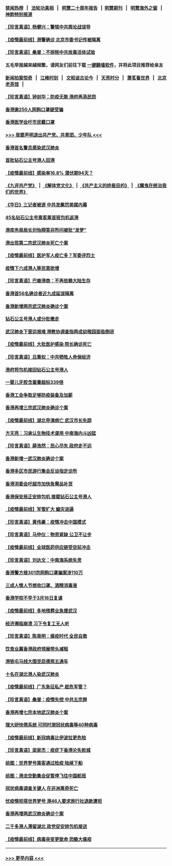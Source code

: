 #### [禁闻热榜](热点新闻.md?=0)  &nbsp;&nbsp;|&nbsp;&nbsp; [法轮功真相](https://github.com/gfw-breaker/truth/blob/master/README.md?=0) &nbsp;&nbsp;|&nbsp;&nbsp; [明慧二十周年报告](https://github.com/gfw-breaker/mh-reports/blob/master/README.md?=0) &nbsp;&nbsp;|&nbsp;&nbsp;[明慧期刊](https://github.com/gfw-breaker/mh-qikan) &nbsp;&nbsp;|&nbsp;&nbsp; [明慧海外之窗](https://github.com/gfw-breaker/mh-news/blob/master/README.md?=0) &nbsp;&nbsp;|&nbsp;&nbsp; [神韵特别报道](https://github.com/gfw-breaker/mh-news/blob/master/shenyun.md?=0)
#### [【珍言真语】杨健兴：警惕中共舆论战误导](../pages/nsc415/n11888131.md?t=02240801) 
#### [【疫情最前线】港警确诊 北京市委书记传被隔离](../pages/nsc415/n11886872.md?t=02240801) 
#### [【珍言真语】桑普：不排除中共放毒活体试验](../pages/nsc415/n11886832.md?t=02240801) 
#### 五毛举报越来越频繁，请网友们前往下载 [一键翻墙软件](https://github.com/gfw-breaker/ssr-accounts)，并将此项目推荐给亲友
#### [新闻拍案惊奇](https://github.com/gfw-breaker/banned-news/blob/master/pages/link4.md) &nbsp;&nbsp;|&nbsp;&nbsp; [江峰时刻](https://github.com/gfw-breaker/banned-news/blob/master/pages/link4.md) &nbsp;&nbsp;|&nbsp;&nbsp; [文昭谈古论今](https://github.com/gfw-breaker/banned-news/blob/master/pages/link4.md) &nbsp;&nbsp;|&nbsp;&nbsp; [天亮时分](https://github.com/gfw-breaker/banned-news/blob/master/pages/link4.md) &nbsp;&nbsp;|&nbsp;&nbsp; [萧茗看世界](https://github.com/gfw-breaker/banned-news/blob/master/pages/link4.md) &nbsp;&nbsp;|&nbsp;&nbsp; [北京老茶馆](https://github.com/gfw-breaker/banned-news/blob/master/pages/link4.md) &nbsp;&nbsp;|&nbsp;&nbsp; 
#### [【珍言真语】钟剑华：防疫无能 港府再添民怨](../pages/nsc415/n11884504.md?t=02240801) 
#### [香港逾250人网购口罩疑受骗](../pages/nsc415/n11884388.md?t=02240801) 
#### [香港医学会吁市民戴口罩](../pages/nsc415/n11884367.md?t=02240801) 
#### [>>> 我要声明退出共产党、共青团、少年队 <<<](https://github.com/begood0513/goodnews/blob/master/quit/letter.md) 
#### [香港首名警员感染武汉肺炎](../pages/nsc415/n11884357.md?t=02240801) 
#### [首批钻石公主号港人回港](../pages/nsc415/n11884333.md?t=02240801) 
#### [【疫情最前线】感染率16.8% 潜伏期94天？](../pages/nsc415/n11884256.md?t=02240801) 
#### [《九评共产党》](https://github.com/begood0513/9ping.md/blob/master/README.md) &nbsp;|&nbsp; [《解体党文化》](../../../../jtdwh.md/blob/master/README.md)  &nbsp;|&nbsp; [《共产主义的终极目的》](../../../../gczydzjmd.md/blob/master/README.md) &nbsp;|&nbsp; [《魔鬼在统治我们的世界》](../../../../mgztzwmdsj.md/blob/master/README.md) 
#### [《华日》三记者被逐 中共发飙罚美媒内幕](../pages/nsc415/n11884184.md?t=02240801) 
#### [45名钻石公主号乘客乘首班包机返港](../pages/nsc415/n11881770.md?t=02240801) 
#### [港库务局局长刘怡翔答非所问被批“发梦”](../pages/nsc415/n11881752.md?t=02240801) 
#### [港出现第二宗武汉肺炎死亡个案](../pages/nsc415/n11881736.md?t=02240801) 
#### [【疫情最前线】医护军人疫亡多？军委评烈士](../pages/nsc415/n11881655.md?t=02240801) 
#### [疫情下六成港人移民意欲增](../pages/nsc415/n11881699.md?t=02240801) 
#### [【珍言真语】巴裔港商：不再依赖大陆生存](../pages/nsc415/n11881126.md?t=02240801) 
#### [香港首56名确诊者近九成延误隔离](../pages/nsc415/n11879079.md?t=02240801) 
#### [香港新增两宗武汉肺炎确诊个案](../pages/nsc415/n11879064.md?t=02240801) 
#### [钻石公主号港人或分批撤走](../pages/nsc415/n11879029.md?t=02240801) 
#### [武汉肺炎下营运艰难 港教协调查指两成幼稚园面临倒闭](../pages/nsc415/n11878989.md?t=02240801) 
#### [【疫情最前线】大批医护感染 院长确诊死亡](../pages/nsc415/n11878595.md?t=02240801) 
#### [【珍言真语】吕秉权：中共牺牲人命保经济](../pages/nsc415/n11878390.md?t=02240801) 
#### [港府将包机接回钻石公主号港人](../pages/nsc415/n11876352.md?t=02240801) 
#### [一婴儿牙胶含菌量超标339倍](../pages/nsc415/n11876336.md?t=02240801) 
#### [香港工会争取足够防疫装备及加薪](../pages/nsc415/n11876313.md?t=02240801) 
#### [香港再增三宗武汉肺炎确诊个案](../pages/nsc415/n11876297.md?t=02240801) 
#### [【疫情最前线】湖北导演病亡 武汉市长失踪](../pages/nsc415/n11876272.md?t=02240801) 
#### [方天亮：习承认生物技术谬用 中南海内斗凶猛](../pages/nsc415/n11873679.md?t=02240801) 
#### [【珍言真语】薛浩然：民心尽失 政府走不远](../pages/nsc415/n11875838.md?t=02240801) 
#### [香港新增一武汉肺炎确诊个案](../pages/nsc415/n11874044.md?t=02240801) 
#### [香港多区市民游行集会反设指定诊所](../pages/nsc415/n11874017.md?t=02240801) 
#### [香港消委会吁超市加快急需品补货](../pages/nsc415/n11874003.md?t=02240801) 
#### [香港保安局正安排包机 接载钻石公主号港人](../pages/nsc415/n11873932.md?t=02240801) 
#### [【疫情最前线】军管扩大 蝗灾进逼](../pages/nsc415/n11873780.md?t=02240801) 
#### [【珍言真语】黄伟豪：疫情冲击中国模式](../pages/nsc415/n11873482.md?t=02240801) 
#### [【珍言真语】马仲仪：物资紧缺 公卫不让步](../pages/nsc415/n11872315.md?t=02240801) 
#### [【疫情最前线】全球医药供应链受空前冲击](../pages/nsc415/n11869614.md?t=02240801) 
#### [【珍言真语】刘达文：中南海系统失灵](../pages/nsc415/n11869465.md?t=02240801) 
#### [香港警方接301宗网购口罩骗案涉110万](../pages/nsc415/n11867572.md?t=02240801) 
#### [三成人情人节想收口罩、酒精消毒液](../pages/nsc415/n11867523.md?t=02240801) 
#### [香港学校不早于3月16日复课](../pages/nsc415/n11867498.md?t=02240801) 
#### [【疫情最前线】多地殡葬业急援武汉](../pages/nsc415/n11866914.md?t=02240801) 
#### [经济濒临崩溃 习下令复工无人听](../pages/nsc415/n11867269.md?t=02240801) 
#### [【珍言真语】陈竟明：瘟疫时代 全民自救](../pages/nsc415/n11866765.md?t=02240801) 
#### [饮食业冀香港政府领展带头减租](../pages/nsc415/n11864876.md?t=02240801) 
#### [港铁屯马线大围至启德周五通车](../pages/nsc415/n11864842.md?t=02240801) 
#### [十名在湖北港人染武汉肺炎](../pages/nsc415/n11864807.md?t=02240801) 
#### [【疫情最前线】广东急征私产 趁危军管？](../pages/nsc415/n11864205.md?t=02240801) 
#### [【珍言真语】桑普：疫情失控 中共五宗罪](../pages/nsc415/n11864157.md?t=02240801) 
#### [香港再增七宗本地武汉肺炎个案](../pages/nsc415/n11862405.md?t=02240801) 
#### [理大研快筛系统 可同时测冠状病毒等40种病毒](../pages/nsc415/n11862376.md?t=02240801) 
#### [【疫情最前线】新冠病毒比伊波拉更危险](../pages/nsc415/n11862199.md?t=02240801) 
#### [【珍言真语】梁家杰：疫症下香港沦失败城](../pages/nsc415/n11861588.md?t=02240801) 
#### [组图：世界梦号乘客通过检疫 陆续下船](../pages/nsc415/n11858302.md?t=02240801) 
#### [组图：港龙空勤集会促暂停飞往中国航班](../pages/nsc415/n11858190.md?t=02240801) 
#### [冠状病毒调查关键人 在非洲离奇死亡](../pages/nsc415/n11859798.md?t=02240801) 
#### [忧疫情拒搭世界梦号 港46人要求旅行社退款遭拒](../pages/nsc415/n11859849.md?t=02240801) 
#### [香港再增两武汉肺炎确诊个案](../pages/nsc415/n11859833.md?t=02240801) 
#### [二千多港人滞留湖北 政党促安排包机接送](../pages/nsc415/n11859831.md?t=02240801) 
#### [【疫情最前线】病毒突变更致命 恐酿大瘟疫](../pages/nsc415/n11859604.md?t=02240801) 

----
#### [ >>> 更早内容 <<< ](../indexes/nsc415-earlier.md)
